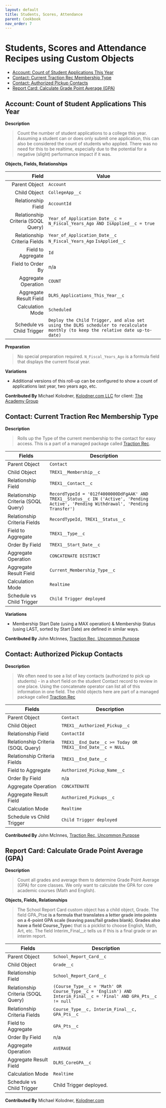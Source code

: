 ```yaml
---
layout: default
title: Students, Scores, Attendance
parent: Cookbook
nav_order: 7
---
```

# Students, Scores and Attendance Recipes using Custom Objects
* [Account: Count of Student Applications This Year](#account-count-of-student-applications-this-year)
* [Contact: Current Traction Rec Membership Type](#contact-current-traction-rec-membership-type)
* [Contact: Authorized Pickup Contacts](#contact-authorized-pickup-contacts)
* [Report Card: Calculate Grade Point Average (GPA)](#report-card-calculate-grade-point-average-gpa)

## Account: Count of Student Applications This Year

**Description**

> Count the number of student applications to a college this year. Assuming a student can or does only submit one application, this can also be considered the count of students who applied. There was no need for this to be realtime, especially due to the potential for a negative (slight) performance impact if it was.

**Objects, Fields, Relationships**

|                              Field | Value                                                                                                                           |
| ---------------------------------: | ------------------------------------------------------------------------------------------------------------------------------- |
|                      Parent Object | `Account`                                                                                                                       |
|                       Child Object | `CollegeApp__c`                                                                                                                 |
|                 Relationship Field | `AccountId`                                                                                                                     |
| Relationship Criteria (SOQL Query) | `Year_of_Application_Date__c = N_Fiscal_Years_Ago AND IsApplied__c = true`                                                      |
|       Relationship Criteria Fields | `Year_of_Application_Date__c` `N_Fiscal_Years_Ago` `IsApplied__c`                                                               |
|                 Field to Aggregate | `Id`                                                                                                                            |
|                  Field to Order By | n/a                                                                                                                             |
|                Aggregate Operation | `COUNT`                                                                                                                         |
|             Aggregate Result Field | `DLRS_Applications_This_Year__c`                                                                                                |
|                   Calculation Mode | `Scheduled`                                                                                                                     |
|          Schedule vs Child Trigger | `Deploy the Child Trigger, and also set using the DLRS scheduler to recalculate monthly (to keep the relative date up-to-date)` |

**Preparation**

> No special preparation required. `N_Fiscal_Years_Ago` is a formula field that displays the current fiscal year.

**Variations**

- Additional versions of this roll-up can be configured to show a count of applications last year, two years ago, etc.

**Contributed By** Michael Kolodner, [Kolodner.com LLC](https://kolodner.com/) for client: [The Academy Group](https://theacademygroup.com/)

## Contact: Current Traction Rec Membership Type

**Description**

> Rolls up the Type of the current membership to the contact for easy access. This is a part of a managed package called [Traction Rec](https://appexchange.salesforce.com/listingDetail?listingId=a0N3A00000FYE1kUAH&msclkid=5bfeec30cbe311ec88624bc25754db7d).

| Fields                             | Description                                                                                                                          |
| ---------------------------------- | ------------------------------------------------------------------------------------------------------------------------------------ |
| Parent Object                      | `Contact`                                                                                                                            |
| Child Object                       | `TREX1__Membership__c`                                                                                                               |
| Relationship Field                 | `TREX1__Contact__c`                                                                                                                  |
| Relationship Criteria (SOQL Query) | `RecordTypeId = '012f4000000DdFgAAK' AND TREX1__Status__c IN ('Active', 'Pending Active', 'Pending Withdrawal', 'Pending Transfer')` |
| Relationship Criteria Fields       | `RecordTypeId, TREX1__Status__c`                                                                                                     |
| Field to Aggregate                 | `TREX1__Type__c`                                                                                                                     |
| Order By Field                     | `TREX1__Start_Date__c`                                                                                                               |
| Aggregate Operation                | `CONCATENATE DISTINCT`                                                                                                               |
| Aggregate Result Field             | `Current_Membership_Type__c`                                                                                                         |
| Calculation Mode                   | `Realtime`                                                                                                                           |
| Schedule vs Child Trigger          | `Child Trigger deployed`                                                                                                             |

**Variations**

- Membership Start Date (using a MAX operation) & Membership Status (using LAST, sorted by Start Date) are defined in similar ways.

**Contributed By**
John McInnes, [Traction Rec, Uncommon Purpose](http://www.uncommonpurpose.com)

## Contact: Authorized Pickup Contacts

**Description**

> We often need to see a list of key contacts (authorized to pick up students) - in a short field on the student Contact record to review in one place. Using the concatenate operator can list all of this information in one field. The child objects here are part of a managed package called [Traction Rec](https://appexchange.salesforce.com/listingDetail?listingId=a0N3A00000FYE1kUAH&msclkid=5bfeec30cbe311ec88624bc25754db7d)

| Fields                             | Description                                                |
| ---------------------------------- | ---------------------------------------------------------- |
| Parent Object                      | `Contact`                                                  |
| Child Object                       | `TREX1__Authorized_Pickup__c`                              |
| Relationship Field                 | `ContactId`                                                |
| Relationship Criteria (SOQL Query) | `TREX1__End_Date__c >= Today OR TREX1__End_Date__c = NULL` |
| Relationship Criteria Fields       | `TREX1__End_Date__c`                                       |
| Field to Aggregate                 | `Authorized_Pickup_Name__c`                                |
| Order By Field                     | n/a                                                        |
| Aggregate Operation                | `CONCATENATE`                                              |
| Aggregate Result Field             | `Authorized_Pickups__c`                                    |
| Calculation Mode                   | `Realtime`                                                 |
| Schedule vs Child Trigger          | `Child Trigger deployed`                                   |

**Contributed By**
John McInnes, [Traction Rec, Uncommon Purpose](http://www.uncommonpurpose.com)

## Report Card: Calculate Grade Point Average (GPA)

**Description**

> Count all grades and average them to determine Grade Point Average (GPA) for core classes. We only want to calculate the GPA for core academic courses (Math and English).

**Objects, Fields, Relationships**

> The School Report Card custom object has a child object, Grade. The field GPA_Pts**c is a formula that translates a letter grade into points on a 4-point GPA scale (leaving pass/fail grades blank). Grades also have a field Course_Type**c that is a picklist to choose English, Math, Art, etc. The field Interim_Final\_\_c tells us if this is a final grade or an interim report.

| Fields                             | Description                                                                                                     |
| ---------------------------------- | --------------------------------------------------------------------------------------------------------------- |
| Parent Object                      | `School_Report_Card__c`                                                                                         |
| Child Object                       | `Grade__c`                                                                                                      |
| Relationship Field                 | `School_Report_Card__c`                                                                                         |
| Relationship Criteria (SOQL Query) | `(Course_Type__c = 'Math' OR Course_Type__c = 'English') AND Interim_Final__c = 'Final' AND GPA_Pts__c != null` |
| Relationship Criteria Fields       | `Course_Type__c, Interim_Final__c, GPA_Pts__c `                                                                 |
| Field to Aggregate                 | `GPA_Pts__c`                                                                                                    |
| Order By Field                     | n/a                                                                                                             |
| Aggregate Operation                | `AVERAGE`                                                                                                       |
| Aggregate Result Field             | `DLRS_CoreGPA__c`                                                                                               |
| Calculation Mode                   | `Realtime`                                                                                                      |
| Schedule vs Child Trigger          | Child Trigger deployed.                                                                                         |

**Contributed By**
Michael Kolodner, [Kolodner.com](https://kolodner.com/)

<!-- Edited by Jillian Nii 5/5/22 -->
